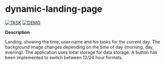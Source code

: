 # dynamic-landing-page

[![TASK](https://img.shields.io/badge/-TASK-green?style=flat)](https://github.com/rolling-scopes-school/tasks/blob/master/tasks/stage-0/projects.md#task-2-dynamic-landing-page-30)
[![DEMO](https://img.shields.io/badge/-DEMO-blue?style=flat)](https://leonidshatilo.github.io/dynamic-landing-page/)

**Description**

Landing, showing the time, user name and his tasks for the current day. The background image changes depending on the time of day (morning, day, evening). The application uses local storage for data storage. A button has been implemented to switch between 12/24 hour formats.
